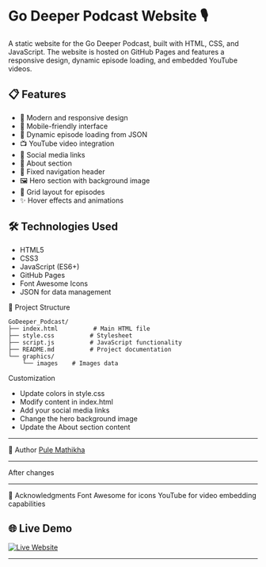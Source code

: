 # Go Deeper Podcast Website 🎙️

A static website for the Go Deeper Podcast, built with HTML, CSS, and JavaScript. The website is hosted on GitHub Pages and features a responsive design, dynamic episode loading, and embedded YouTube videos.

## 📋 Features

- 🎨 Modern and responsive design
- 📱 Mobile-friendly interface
- 🎵 Dynamic episode loading from JSON
- 📺 YouTube video integration
- 🔗 Social media links
- 📄 About section
- 🎯 Fixed navigation header
- 🖼️ Hero section with background image
- 📱 Grid layout for episodes
- ✨ Hover effects and animations

## 🛠️ Technologies Used

- HTML5
- CSS3
- JavaScript (ES6+)
- GitHub Pages
- Font Awesome Icons
- JSON for data management

📁 Project Structure
```
GoDeeper_Podcast/
├── index.html          # Main HTML file
├── style.css          # Stylesheet
├── script.js          # JavaScript functionality
├── README.md          # Project documentation
└── graphics/
    └── images    # Images data
```
Customization
* Update colors in style.css
* Modify content in index.html
* Add your social media links
* Change the hero background image
* Update the About section content

---

👥 Author
[Pule Mathikha](https://theekingza.github.io/Portfolio)

---

After changes


---
🙏 Acknowledgments
Font Awesome for icons
YouTube for video embedding capabilities

## 🌐 Live Demo

[![Live Website](https://img.shields.io/badge/Visit-Website-blue?style=for-the-badge)](https://theekingza.github.io/GoDeeper_Podcast/)

---